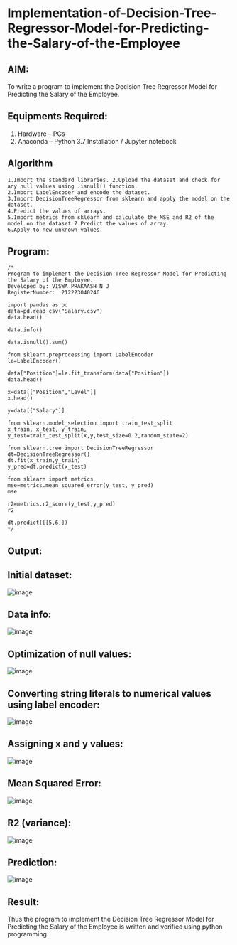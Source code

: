 # Implementation-of-Decision-Tree-Regressor-Model-for-Predicting-the-Salary-of-the-Employee

## AIM:
To write a program to implement the Decision Tree Regressor Model for Predicting the Salary of the Employee.

## Equipments Required:
1. Hardware – PCs
2. Anaconda – Python 3.7 Installation / Jupyter notebook

## Algorithm
```
1.Import the standard libraries. 2.Upload the dataset and check for any null values using .isnull() function.
2.Import LabelEncoder and encode the dataset.
3.Import DecisionTreeRegressor from sklearn and apply the model on the dataset. 
4.Predict the values of arrays.
5.Import metrics from sklearn and calculate the MSE and R2 of the model on the dataset 7.Predict the values of array.
6.Apply to new unknown values.
```

## Program:
```
/*
Program to implement the Decision Tree Regressor Model for Predicting the Salary of the Employee.
Developed by: VISWA PRAKAASH N J
RegisterNumber:  212223040246

import pandas as pd
data=pd.read_csv("Salary.csv")
data.head()

data.info()

data.isnull().sum()

from sklearn.preprocessing import LabelEncoder
le=LabelEncoder()

data["Position"]=le.fit_transform(data["Position"])
data.head()

x=data[["Position","Level"]]
x.head()

y=data[["Salary"]]

from sklearn.model_selection import train_test_split
x_train, x_test, y_train, y_test=train_test_split(x,y,test_size=0.2,random_state=2)

from sklearn.tree import DecisionTreeRegressor
dt=DecisionTreeRegressor()
dt.fit(x_train,y_train)
y_pred=dt.predict(x_test)

from sklearn import metrics
mse=metrics.mean_squared_error(y_test, y_pred)
mse

r2=metrics.r2_score(y_test,y_pred)
r2

dt.predict([[5,6]])
*/
```

## Output:
## Initial dataset:
![image](https://github.com/rexlinrajan2004/Implementation-of-Decision-Tree-Regressor-Model-for-Predicting-the-Salary-of-the-Employee/assets/119406566/1db1e938-9d9d-4121-9f63-6dd77e01f1ac)

## Data info:
![image](https://github.com/rexlinrajan2004/Implementation-of-Decision-Tree-Regressor-Model-for-Predicting-the-Salary-of-the-Employee/assets/119406566/81134bd4-85bb-4809-babd-90fb83770104)

## Optimization of null values:
![image](https://github.com/rexlinrajan2004/Implementation-of-Decision-Tree-Regressor-Model-for-Predicting-the-Salary-of-the-Employee/assets/119406566/54e9c59b-69ce-4599-924e-0d7cd7ba3d61)

## Converting string literals to numerical values using label encoder:
![image](https://github.com/rexlinrajan2004/Implementation-of-Decision-Tree-Regressor-Model-for-Predicting-the-Salary-of-the-Employee/assets/119406566/b5221bcc-5bfa-4c51-aecb-33042c8cdd53)

## Assigning x and y values:
![image](https://github.com/rexlinrajan2004/Implementation-of-Decision-Tree-Regressor-Model-for-Predicting-the-Salary-of-the-Employee/assets/119406566/3ae61255-5974-4c9d-8412-3ae45d8cf60d)

## Mean Squared Error:
![image](https://github.com/rexlinrajan2004/Implementation-of-Decision-Tree-Regressor-Model-for-Predicting-the-Salary-of-the-Employee/assets/119406566/199eec7f-580a-4b12-81eb-7a617e90ba18)

## R2 (variance):
![image](https://github.com/rexlinrajan2004/Implementation-of-Decision-Tree-Regressor-Model-for-Predicting-the-Salary-of-the-Employee/assets/119406566/991437fc-9ae1-4435-8a9d-b1f6cc5a05a1)

## Prediction:
![image](https://github.com/rexlinrajan2004/Implementation-of-Decision-Tree-Regressor-Model-for-Predicting-the-Salary-of-the-Employee/assets/119406566/085838db-697d-45e0-b61c-33c5428403ae)


## Result:
Thus the program to implement the Decision Tree Regressor Model for Predicting the Salary of the Employee is written and verified using python programming.
